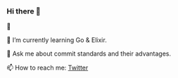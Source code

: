 ### Hi there 👋

🔭 

🌱 I’m currently learning Go & Elixir.

💬 Ask me about commit standards and their advantages.

📫 How to reach me: [Twitter](https://twitter.com/fallion)

<!--
**fallion/fallion** is a ✨ _special_ ✨ repository because its `README.md` (this file) appears on your GitHub profile.

Here are some ideas to get you started:

- 🔭 I’m currently working on ...
- 🌱 I’m currently learning ...
- 👯 I’m looking to collaborate on ...
- 🤔 I’m looking for help with ...
- 💬 Ask me about ...
- 📫 How to reach me: ...
- 😄 Pronouns: ...
- ⚡ Fun fact: ...
-->
